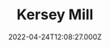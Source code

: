 ---
date: 2022-04-24T12:08:27.000Z
title: Kersey Mill
latitude: 52.061554541717676
longitude: 0.9333377129848771
category: checkin
---